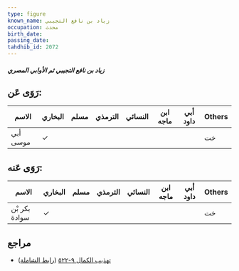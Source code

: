 ```yaml
---
type: figure
known_name: زياد بن نافع التجيبي
occupation: محدث
birth_date:
passing_date:
tahdhib_id: 2072
---
```

##### زياد بن نافع التجيبي ثم الأوابي المصري

## رَوَى عَن:
| الاسم    | البخاري | مسلم | الترمذي | النسائي | ابن ماجه | أبي داود | Others |
| -------- | ------- | ---- | ------- | ------- | -------- | -------- | ------ |
| أبي موسى | ✓       |      |         |         |          |          | خت     |
## رَوَى عَنه:
| الاسم         | البخاري | مسلم | الترمذي | النسائي | ابن ماجه | أبي داود | Others |
| ------------- | ------- | ---- | ------- | ------- | -------- | -------- | ------ |
| بكر بْن سوادة | ✓       |      |         |         |          |          | خت     |
## مراجع
- [تهذيب الكمال ٩-٥٢٢](obsidian://open?vault=Tahdhib-al-Kamal&file=Figures/٢٠٧٢-زياد%20بن%20نافع%20التجيبي%20ثم%20الأوابي%20المصري) ([رابط الشاملة](https://shamela.ws/book/3722/4762))